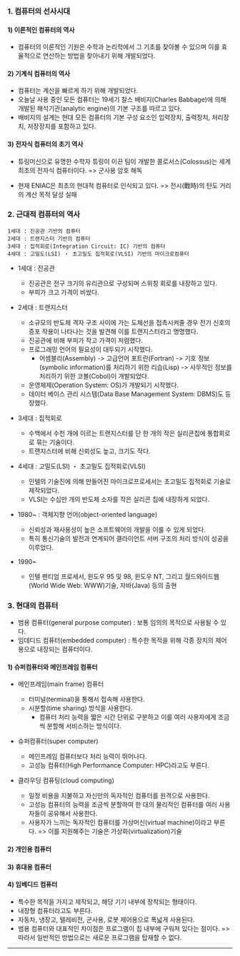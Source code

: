 ### 1. 컴퓨터의 선사시대

#### 1) 이론적인 컴퓨터의 역사

- 컴퓨터의 이론적인 기원은 수학과 논리학에서 그 기초를 찾아볼 수 있으며 이를 효율적으로 연산하는 방법을 찾아내기 위해 개발되었다.

#### 2) 기계식 컴퓨터의 역사

- 컴퓨터는 계산을 빠르게 하기 위해 개발되었다.
- 오늘날 사용 중인 모든 컴퓨터는 19세기 찰스 배비지(Charles Babbage)에 의해 개발된 해석기관(analytic engine)의 기본 구조를 따르고 있다.
- 배비지의 설계는 현대 모든 컴퓨터의 기본 구성 요소인 입력장치, 출력장치, 처리장치, 저장장치를 포함하고 있다.

#### 3) 전자식 컴퓨터의 초기 역사

- 튜링머신으로 유명한 수학자 튜링이 이끈 팀이 개발한 콜로서스(Colossus)는 세계 최초의 전자식 컴퓨터이다.
=> 군사용 암호 해독

- 현재 ENIAC은 최초의 현대적 컴퓨터로 인식되고 있다.
=> 전시(戰時)의 탄도 거리의 계산 목적 달성 실패

### 2. 근대적 컴퓨터의 역사

```
1세대 : 진공관 기반의 컴퓨터
2세대 : 트랜지스터 기반의 컴퓨터
3세대 : 집적회로(Integration Circuit: IC) 기반의 컴퓨터
4세대 : 고밀도(LSI) ・ 초고밀도 집적회로(VLSI) 기반의 마이크로컴퓨터
```

- 1세대 : 진공관
  - 진공관은 전구 크기의 유리관으로 구성되며 스위칭 회로를 내장하고 있다.
  - 부피가 크고 가격이 비쌌다.
  
- 2세대 : 트랜지스터
  - 소규모의 반도체 격자 구조 사이에 가는 도체선을 접촉시켜줄 경우 전기 신호의 증포 작용이 나타나는 것을 발견해 이를 트랜지스터라고 명명했다.
  - 진공관에 비해 부피가 작고 가격이 저렴했다.
  - 프로그래밍 언어의 필요성이 대두되기 시작했다.
    - 어셈블리(Assembly) -> 고급언어 포트란(Fortran) -> 기호 정보(symbolic information)를 처리하기 위한 리습(Lisp) -> 사무적인 정보를 처리하기 위한 코볼(Cobol)이 개발되었다.
  - 운영체제(Operation System: OS)가 개발되기 시작했다.
  - 데이터 베이스 관리 시스템(Data Base Management System: DBMS)도 등장했다.
  
- 3세대 : 집적회로
   - 수백에서 수천 개에 이르는 트랜지스터를 단 한 개의 작은 실리콘칩에 통합회로로 묶는 기술이다.
   - 트랜지스터에 비해 신뢰성도 높고, 크기도 작다.
   
- 4세대 : 고밀도(LSI) ・ 초고밀도 집적회로(VLSI)
    - 인텔의 기술진에 의해 만들어진 마이크로프로세서는 초고밀도 집적회로 기술로 제작되었다.
    - VLSI는 수십만 개의 반도체 소자를 작은 실리콘 칩에 내장하게 되었다.
    
- 1980~ : 객체지향 언어(object-oriented language)
   - 신뢰성과 재사용성이 높은 소프트웨어의 개발을 이룰 수 있게 되었다.
   - 특히 통신기술의 발전과 연계되어 클라이언트 서버 구조의 처리 방식이 성공을 이루었다.
   
- 1990~
  - 인텔 펜티엄 프로세서, 윈도우 95 및 98, 윈도우 NT, 그리고 월드와이드웹(World Wide Web: WWW)기술, 자바(Java) 등의 출현
  
### 3. 현대의 컴퓨터

- 범용 컴퓨터(general purpose computer) : 보통 임의의 목적으로 사용될 수 있다.
- 임데디드 컴퓨터(embedded computer) : 특수한 목적을 위해 각종 장치의 제어용으로 내장되는 컴퓨터이다.

#### 1) 슈퍼컴퓨터와 메인프레임 컴퓨터

- 메인프레임(main frame) 컴퓨터
   - 터미널(terminal)을 통해서 접속해 사용한다.
   - 시분할(time sharing) 방식을 사용한다.
      - 컴퓨터 처리 능력을 짧은 시간 단위로 구분하고 이를 여러 사용자에게 조금씩 분할해 서비스하는 방식이다.

- 슈퍼컴퓨터(super computer)
   - 메인프레임 컴퓨터보다 처리 능력이 뛰어나다.
   - 고성능 컴퓨터(High Performance Computer: HPC)라고도 부른다.
   
- 클라우딩 컴퓨팅(cloud computing)
   - 일정 비용을 지불하고 자신만의 독자적인 컴퓨터를 원격으로 사용한다.
   - 고성능 컴퓨터의 능력을 조금씩 분할하여 한 대의 물리적인 컴퓨터를 여러 사용자들이 공유해서 사용한다.
   - 사용자가 느끼는 독자적인 컴퓨터를 가상머신(virtual machine)이라고 부른다.
   => 이를 지원해주는 기술은 가상화(virtualization)기술
   
#### 2) 개인용 컴퓨터

#### 3) 휴대용 컴퓨터

#### 4) 임베디드 컴퓨터

- 특수한 목적을 가지고 제작되고, 해당 기기 내부에 장착되는 형태이다.
- 내장형 컴퓨터라고도 부른다.
- 자동차, 냉장고, 텔레비전, 군사용, 로봇 제어용으로 폭넓게 사용된다.
- 범용 컴퓨터와 대표적인 차이점은 프로그램이 칩 내부에 구워져 있다는 점이다.
=> 따라서 일반적인 방법으로는 새로운 프로그램을 탑재할 수 없다.

---
   
